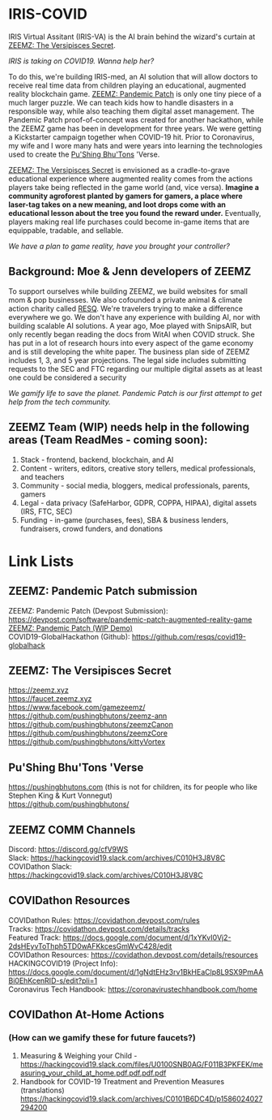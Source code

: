 # IRIS-COVID
IRIS Virtual Assitant (IRIS-VA) is the AI brain behind the wizard's curtain at [ZEEMZ: The Versipisces Secret](https://zeemz.xyz). 

*IRIS is taking on COVID19. Wanna help her?*

To do this, we're building IRIS-med, an AI solution that will allow doctors to receive real time data from children playing an educational, augmented reality blockchain game. [ZEEMZ: Pandemic Patch](https://faucet.zeemz.xyz/pandemicpatch/index.html) is only one tiny piece of a much larger puzzle. We can teach kids how to handle disasters in a responsible way, while also teaching them digital asset management. The Pandemic Patch proof-of-concept was created for another hackathon, while the ZEEMZ game has been in development for three years. We were getting a Kickstarter campaign together when COVID-19 hit. Prior to Coronavirus, my wife and I wore many hats and were years into learning the technologies used to create the [Pu'Shing Bhu'Tons](https://www.pushingbhutons.com) 'Verse.

[ZEEMZ: The Versipisces Secret](https://www.zeemz.xyz) is envisioned as a cradle-to-grave educational experience where augmented reality comes from the actions players take being reflected in the game world (and, vice versa). **Imagine a community agroforest planted by gamers for gamers, a place where laser-tag takes on a new meaning, and loot drops come with an educational lesson about the tree you found the reward under.** Eventually, players making real life purchases could become in-game items that are equippable, tradable, and sellable. 

*We have a plan to game reality, have you brought your controller?*


## Background: Moe & Jenn developers of ZEEMZ
To support ourselves while building ZEEMZ, we build websites for small mom & pop businesses. We also cofounded a private animal & climate action charity called [RESQ](https://resq.pir8aye.net). We're travelers trying to make a difference everywhere we go. We don't have any experience with building AI, nor with building scalable AI solutions. A year ago, Moe played with SnipsAIR, but only recently began reading the docs from WitAI when COVID struck. She has put in a lot of research hours into every aspect of the game economy and is still developing the white paper. The business plan side of ZEEMZ includes 1, 3, and 5 year projections. The legal side includes submitting requests to the SEC and FTC regarding our multiple digital assets as at least one could be considered a security

*We gamify life to save the planet. Pandemic Patch is our first attempt to get help from the tech community.*


## ZEEMZ Team (WIP) needs help in the following areas (Team ReadMes - coming soon):
1. Stack - frontend, backend, blockchain, and AI
2. Content - writers, editors, creative story tellers, medical professionals, and teachers
3. Community - social media, bloggers, medical professionals, parents, gamers
4. Legal - data privacy (SafeHarbor, GDPR, COPPA, HIPAA), digital assets (IRS, FTC, SEC)
5. Funding - in-game (purchases, fees), SBA & business lenders, fundraisers, crowd funders, and donations


# Link Lists 
## ZEEMZ: Pandemic Patch submission 
ZEEMZ: Pandemic Patch (Devpost Submission): https://devpost.com/software/pandemic-patch-augmented-reality-game<br />
[ZEEMZ: Pandemic Patch (WIP Demo)](https://faucet.zeemz.xyz/pandemicpatch/index.html)<br />
COVID19-GlobalHackathon (Github): https://github.com/resqs/covid19-globalhack<br />

## ZEEMZ: The Versipisces Secret
https://zeemz.xyz<br />
https://faucet.zeemz.xyz<br />
https://www.facebook.com/gamezeemz/<br />
https://github.com/pushingbhutons/zeemz-ann<br />
https://github.com/pushingbhutons/zeemzCanon<br />
https://github.com/pushingbhutons/zeemzCore<br />
https://github.com/pushingbhutons/kittyVortex<br />

## Pu'Shing Bhu'Tons 'Verse
https://pushingbhutons.com (this is not for children, its for people who like Stephen King & Kurt Vonnegut)<br />
https://github.com/pushingbhutons/<br />


## ZEEMZ COMM Channels 
Discord: https://discord.gg/cfV9WS<br />
Slack: https://hackingcovid19.slack.com/archives/C010H3J8V8C<br />
COVIDathon Slack: https://hackingcovid19.slack.com/archives/C010H3J8V8C<br />


## COVIDathon Resources
COVIDathon Rules: https://covidathon.devpost.com/rules<br />
Tracks: https://covidathon.devpost.com/details/tracks<br />
Featured Track: https://docs.google.com/document/d/1xYKvI0Vj2-2dsHEyvToThph5TD0wAFKkcesGmWvC428/edit<br />
COVIDathon Resources: https://covidathon.devpost.com/details/resources<br />
HACKINGCOVID19 (Project Info): https://docs.google.com/document/d/1gNdtEHz3rv1BkHEaClp8L9SX9PmAABi0EhKcenRID-s/edit?pli=1<br />
Coronavirus Tech Handbook: https://coronavirustechhandbook.com/home


## COVIDathon At-Home Actions 
### (How can we gamify these for future faucets?)
1. Measuring & Weighing your Child - https://hackingcovid19.slack.com/files/U0100SNB0AG/F011B3PKFEK/measuring_your_child_at_home.pdf.pdf.pdf.pdf 
2. Handbook for COVID-19 Treatment and Prevention Measures (translations) https://hackingcovid19.slack.com/archives/C0101B6DC4D/p1586024027294200


